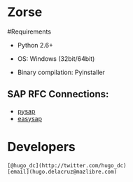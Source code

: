 Zorse
=====

#Requirements

- Python
	2.6+ 
-  OS:
	Windows (32bit/64bit)
	

- Binary compilation:
	Pyinstaller

## SAP RFC Connections:
- [pysap](http://pysaprfc.sourceforge.net/)
- [easysap](https://github.com/hugo-dc/easysap) 
    

Developers
=============================
	[@hugo_dc](http://twitter.com/hugo_dc)
	[email](hugo.delacruz@mazlibre.com)


